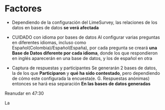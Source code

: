 # Factores
* Dependiendo de la configuración del LimeSurvey, las relaciones de los datos en bases de datos **se verá afectada**

* CUIDADO con idioma por bases de datos
Al configurar varias preguntas en diferentes idiomas, incluso como Español(Colombia)/Español(España), por cada pregunta se creará **una Base de Datos diferente por cada idioma**, donde los que respondieron en inglés aparecerán en una base de datos, y los de español en otra

* Captura de respuestas y participantes
Se generarán 2 bases de datos, la de los que **Participaron** y **qué ha sido contestado**, pero dependiendo de cómo este configurada la encuesta(e. G. Respuestas anónimas) entonces se hará esa separación **En las bases de datos generadas**



Reanudar en 47:30












La